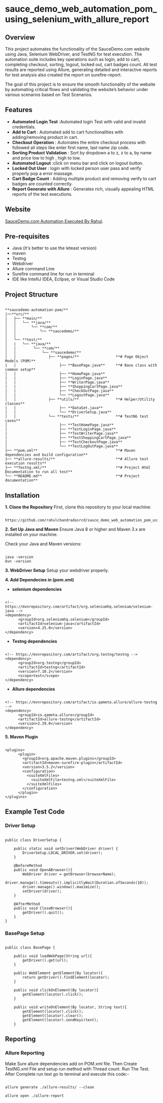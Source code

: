 # sauce_demo_web_automation_pom_using_selenium_with_allure_report
## Overview
This project automates the functionality of the SauceDemo.com website using Java, Selenium WebDriver, and TestNG for test execution. The automation suite includes key operations such as login, add to cart, completing checkout, sorting, logout, locked out, cart badges count. All test results are reported using Allure, generating detailed and interactive reports for test analysis also created the report on surefire-report.

The goal of this project is to ensure the smooth functionality of the website by automating critical flows and validating the website’s behavior under various scenarios based on Test Scenarios.

## Features
* **Automated Login Test** :Automated login Test with valid and invalid credentials. <br>
* **Add to Cart** : Automated add to cart functionalities with adding/removing product in cart. <br>
* **Checkout Operation** : Automates the entire checkout process with followed all steps like enter first name, last name zip code. <br>
* **Sorting Product Validation** : Sort by dropdown a to z, z to a, by name and price low to high , high to low. <br>
* **Automated Logout** :click on menu bar and click on logout button. <br>
* **Locked Out User** : login with locked person user pass and verify properly pop a error massage. <br>
* **Cart Badge Count** : Adding multiple product and removing verify to cart badges are counted correctly. <br>
* **Report Generate with Allure** : Generates rich, visually appealing HTML reports of the test executions.

## Website
[SauceDemo.com Automation Executed By Rahul](https://www.saucedemo.com/).

## Pre-requisites
* Java (it's better to use the leteast version)
* maven
* Testng
* Webdriver
* Allure command Line
* Surefire command line for run in terminal
* IDE like IntelliJ IDEA, Eclipse, or Visual Studio Code
## Project Structure
````

**saucedemo-automation-pom/**  
|──**src/**  
│   ├── **main/**  
│   │   └── **java/**  
│   │       └── **com/**  
│   │           └── **saucedemo/**  
│   │             
│   └── **test/**  
│   |   └── **java/**  
│   |        └── **com/**  
│   |            └── **saucedemo/**  
│   │               ├── **pages/**                 **# Page Object Models (POM)**
|   |                    ├── **BasePage.java**     **# Base class with common setup** 
│   |                    ├── **HomePage.java**
|   |                    ├── **LoginPage.java**
|   |                    ├── **WriterPage.java**
|   |                    ├── **ShoppingCartPage.java**
|   |                    ├── **CheckOutPage.java**
│   |                    └── **LogoutPage.java**   
│   │               ├── **utils/**                 **# Helper/Utility classes**
|   |                    ├── **DataSet.java**
│   |                    └── **DriverSetup.java**  
|   |               └── **tests/**                 **# TestNG test cases**  
│                        ├── **TestHomePage.java**
|                        ├── **TestLoginPage.java**
|                        ├── **TestWriterPage.java**
|                        ├── **TestShoppingCartPage.java**
|                        ├── **TestCheckoutPage.java**
│                        └── **TestLogOutPage.java**   
├── **pom.xml**                                    **# Maven dependencies and build configuration**  
├── **allure-results/**                            **# Allure test execution results**
├── **Testng.xml/**                                **# Project Html Documentation to run all test**
└── **README.md**                                  **# Project documentation**  
````
## Installation
**1. Clone the Repository**
First, clone this repository to your local machine:
````

https://github.com/rahulchandradasrcd/sauce_demo_web_automation_pom_using_selenium_with_allure_report.git
````
**2. Set Up Java and Maven**
Ensure Java 8 or higher and Maven 3.x are installed on your machine.

Check your Java and Maven versions:
````

java -version
mvn -version
````
**3. WebDriver Setup**
Setup your webdriver properly.

**4. Add Dependecies in (pom.xml)**
- **selenium dependencies**
````

<!-- https://mvnrepository.com/artifact/org.seleniumhq.selenium/selenium-java -->
<dependency>
      <groupId>org.seleniumhq.selenium</groupId>
      <artifactId>selenium-java</artifactId>
      <version>4.25.0</version>
</dependency>
````
- **Testng dependencies**
````

<!-- https://mvnrepository.com/artifact/org.testng/testng -->
<dependency>
      <groupId>org.testng</groupId>
      <artifactId>testng</artifactId>
      <version>7.10.2</version>
      <scope>test</scope>
</dependency>
````
- **Allure dependencies**
````

<!-- https://mvnrepository.com/artifact/io.qameta.allure/allure-testng -->
<dependency>
      <groupId>io.qameta.allure</groupId>
      <artifactId>allure-testng</artifactId>
      <version>2.29.0</version>
</dependency>
````
**5. Maven Plugin**
````

<plugins>
      <plugin>
        <groupId>org.apache.maven.plugins</groupId>
        <artifactId>maven-surefire-plugin</artifactId>
        <version>3.5.2</version>
        <configuration>
          <suiteXmlFiles>
            <suiteXmlFile>testng.xml</suiteXmlFile>
          </suiteXmlFiles>
        </configuration>
      </plugin>
</plugins>
````
## Example Test Code
### Driver Setup
````

public class DriverSetup {

    public static void setDriver(WebDriver driver) {
        DriverSetup.LOCAL_DRIVER.set(driver);
    }

    @BeforeMethod
    public void OpenABrowser(){
        WebDriver driver = getBrowser(browserName);
        driver.manage().timeouts().implicitlyWait(Duration.ofSeconds(10));
        driver.manage().window().maximize();
        setDriver(driver);
    }

    @AfterMethod
    public void CloseBrowser(){
        getDriver().quit();
    }
}
````
### BasePage Setup
````

public class BasePage {

    public void loadWebPage(String url){
        getDriver().get(url);
    }

    public WebElement getElement(By locator){
        return getDriver().findElement(locator);
    }

    public void clickOnElement(By locator){
        getElement(locator).click();
    }

    public void writeOnElement(By locator, String text){
        getElement(locator).click();
        getElement(locator).clear();
        getElement(locator).sendKeys(text);
    }
````
## Reporting
### Allure Reporting
Make Sure allure dependencies add on POM.xml file. Then Create TestNG.xml File and setup run method with Thread count. Run The Test.
After Complete run test go to terminal and execute this code:- 
````

allure generate ./allure-results/ --clean

allure open ./allure-report
````
